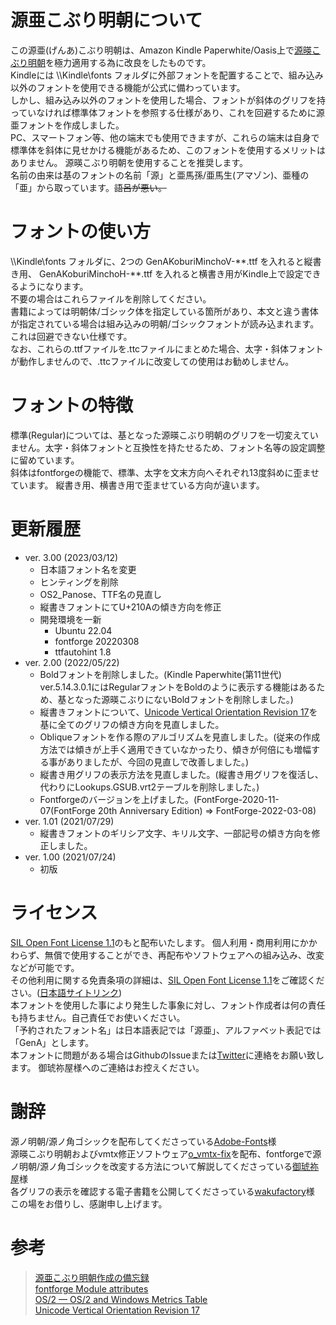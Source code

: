 # 源亜こぶり明朝について
この源亜(げんあ)こぶり明朝は、Amazon Kindle Paperwhite/Oasis上で[源暎こぶり明朝](https://okoneya.jp/font/genei-koburimin.html)を極力適用する為に改良をしたものです。  
Kindleには \\\\Kindle\\fonts フォルダに外部フォントを配置することで、組み込み以外のフォントを使用できる機能が公式に備わっています。  
しかし、組み込み以外のフォントを使用した場合、フォントが斜体のグリフを持っていなければ標準体フォントを参照する仕様があり、これを回避するために源亜フォントを作成しました。  
PC、スマートフォン等、他の端末でも使用できますが、これらの端末は自身で標準体を斜体に見せかける機能があるため、このフォントを使用するメリットはありません。
源暎こぶり明朝を使用することを推奨します。  
名前の由来は基のフォントの名前「源」と亜馬孫/亜馬生(アマゾン)、亜種の「亜」から取っています。<s>語呂が悪い。</s>  

# フォントの使い方
\\\\Kindle\\fonts フォルダに、2つの GenAKoburiMinchoV-\*\*.ttf を入れると縦書き用、 GenAKoburiMinchoH-\*\*.ttf を入れると横書き用がKindle上で設定できるようになります。  
不要の場合はこれらファイルを削除してください。  
書籍によっては明朝体/ゴシック体を指定している箇所があり、本文と違う書体が指定されている場合は組み込みの明朝/ゴシックフォントが読み込まれます。
これは回避できない仕様です。  
なお、これらの.ttfファイルを.ttcファイルにまとめた場合、太字・斜体フォントが動作しませんので、.ttcファイルに改変しての使用はお勧めしません。

# フォントの特徴  
標準(Regular)については、基となった源暎こぶり明朝のグリフを一切変えていません。太字・斜体フォントと互換性を持たせるため、フォント名等の設定調整に留めています。  
斜体はfontforgeの機能で、標準、太字を文末方向へそれぞれ13度斜めに歪ませています。
縦書き用、横書き用で歪ませている方向が違います。  

# 更新履歴  
- ver. 3.00 (2023/03/12)  
    - 日本語フォント名を変更  
    - ヒンティングを削除  
    - OS2_Panose、TTF名の見直し  
    - 縦書きフォントにてU+210Aの傾き方向を修正
    - 開発環境を一新  
        - Ubuntu 22.04  
        - fontforge 20220308  
        - ttfautohint 1.8
- ver. 2.00 (2022/05/22)
    - Boldフォントを削除しました。(Kindle Paperwhite(第11世代) ver.5.14.3.0.1にはRegularフォントをBoldのように表示する機能はあるため、基となった源暎こぶりにないBoldフォントを削除しました。)  
    - 縦書きフォントについて、[Unicode Vertical Orientation Revision 17](https://unicode.org/Public/vertical/revision-17/VerticalOrientation-17.html)を基に全てのグリフの傾き方向を見直しました。  
    - Obliqueフォントを作る際のアルゴリズムを見直しました。(従来の作成方法では傾きが上手く適用できていなかったり、傾きが何倍にも増幅する事がありましたが、今回の見直しで改善しました。)  
    - 縦書き用グリフの表示方法を見直しました。(縦書き用グリフを復活し、代わりにLookups.GSUB.vrt2テーブルを削除しました。)  
    - Fontforgeのバージョンを上げました。(FontForge-2020-11-07(FontForge 20th Anniversary Edition) => FontForge-2022-03-08)
- ver. 1.01 (2021/07/29)
    - 縦書きフォントのギリシア文字、キリル文字、一部記号の傾き方向を修正しました。  
- ver. 1.00 (2021/07/24)
    - 初版  

# ライセンス
[SIL Open Font License 1.1](https://github.com/PermanentWave/GenA-Koburi-Mincho/blob/main/LICENSE_OFL.txt)のもと配布いたします。
個人利用・商用利用にかかわらず、無償で使用することができ、再配布やソフトウェアへの組み込み、改変などが可能です。  
その他利用に関する免責条項の詳細は、[SIL Open Font License 1.1](https://github.com/PermanentWave/GenA-Koburi-Mincho/blob/main/LICENSE_OFL.txt)をご確認ください。\([日本語サイトリンク](https://licenses.opensource.jp/OFL-1.1/OFL-1.1.html)\)  
本フォントを使用した事により発生した事象に対し、フォント作成者は何の責任も持ちません。自己責任でお使いください。  
「予約されたフォント名」は日本語表記では「源亜」、アルファベット表記では「GenA」とします。  
本フォントに問題がある場合はGithubのIssueまたは[Twitter](https://twitter.com/O_PermanentWave)に連絡をお願い致します。
御琥祢屋様へのご連絡はお控えください。  

# 謝辞
源ノ明朝/源ノ角ゴシックを配布してくださっている[Adobe-Fonts](https://github.com/adobe-fonts)様  
源暎こぶり明朝およびvmtx修正ソフトウェア[o_vmtx-fix](https://okoneya.jp/font/knowhow.html)を配布、fontforgeで源ノ明朝/源ノ角ゴシックを改変する方法について解説してくださっている[御琥祢屋](https://okoneya.jp/)様  
各グリフの表示を確認する電子書籍を公開してくださっている[wakufactory](https://wakufactory.jp/densho/font/mojitest.html)様  
この場をお借りし、感謝申し上げます。

# 参考
> [源亜こぶり明朝作成の備忘録](https://permanentwave.github.io/2021/07/24/2021-07-24-01/)  
> [fontforge Module attributes](https://fontforge.org/docs/scripting/python/fontforge.html)  
> [OS/2 — OS/2 and Windows Metrics Table](https://docs.microsoft.com/en-us/typography/opentype/spec/os2)  
> [Unicode Vertical Orientation Revision 17](https://unicode.org/Public/vertical/revision-17/VerticalOrientation-17.html)
